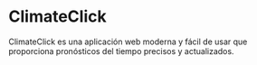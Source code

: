 # ClimateClick
ClimateClick es una aplicación web moderna y fácil de usar que proporciona pronósticos del tiempo precisos y actualizados.
